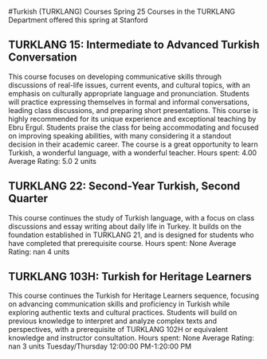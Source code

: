 #Turkish (TURKLANG) Courses Spring 25
Courses in the TURKLANG Department offered this spring at Stanford
## TURKLANG 15: Intermediate to Advanced Turkish Conversation
This course focuses on developing communicative skills through discussions of real-life issues, current events, and cultural topics, with an emphasis on culturally appropriate language and pronunciation. Students will practice expressing themselves in formal and informal conversations, leading class discussions, and preparing short presentations.
This course is highly recommended for its unique experience and exceptional teaching by Ebru Ergul. Students praise the class for being accommodating and focused on improving speaking abilities, with many considering it a standout decision in their academic career. The course is a great opportunity to learn Turkish, a wonderful language, with a wonderful teacher.
Hours spent: 4.00
Average Rating: 5.0
2 units
## TURKLANG 22: Second-Year Turkish, Second Quarter
This course continues the study of Turkish language, with a focus on class discussions and essay writing about daily life in Turkey. It builds on the foundation established in TURKLANG 21, and is designed for students who have completed that prerequisite course.
Hours spent: None
Average Rating: nan
4 units
## TURKLANG 103H: Turkish for Heritage Learners
This course continues the Turkish for Heritage Learners sequence, focusing on advancing communication skills and proficiency in Turkish while exploring authentic texts and cultural practices. Students will build on previous knowledge to interpret and analyze complex texts and perspectives, with a prerequisite of TURKLANG 102H or equivalent knowledge and instructor consultation.
Hours spent: None
Average Rating: nan
3 units
Tuesday/Thursday 12:00:00 PM-1:20:00 PM